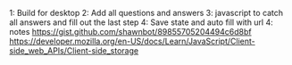 1: Build for desktop 
2: Add all questions and answers 
3: javascript to catch all answers and fill out the last step
4: Save state and auto fill with url 
4: notes 
https://gist.github.com/shawnbot/89855705204494c6d8bf
https://developer.mozilla.org/en-US/docs/Learn/JavaScript/Client-side_web_APIs/Client-side_storage